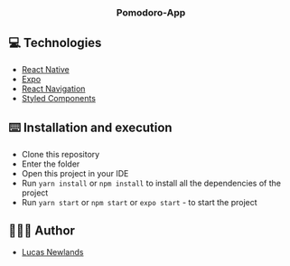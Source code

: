<h3 align="center">
  Pomodoro-App
</h3>

## 💻 Technologies

- [React Native](https://reactnative.dev/)
- [Expo](https://expo.io/)
- [React Navigation](https://reactnavigation.org/)
- [Styled Components](https://styled-components.com/)

## ⌨️ Installation and execution

- Clone this repository
- Enter the folder
- Open this project in your IDE
- Run `yarn install` or `npm install` to install all the dependencies of the project
- Run `yarn start` or `npm start` or `expo start` - to start the project

## 👨🏻‍💻 Author

- [Lucas Newlands](https://github.com/newlandslucas)
